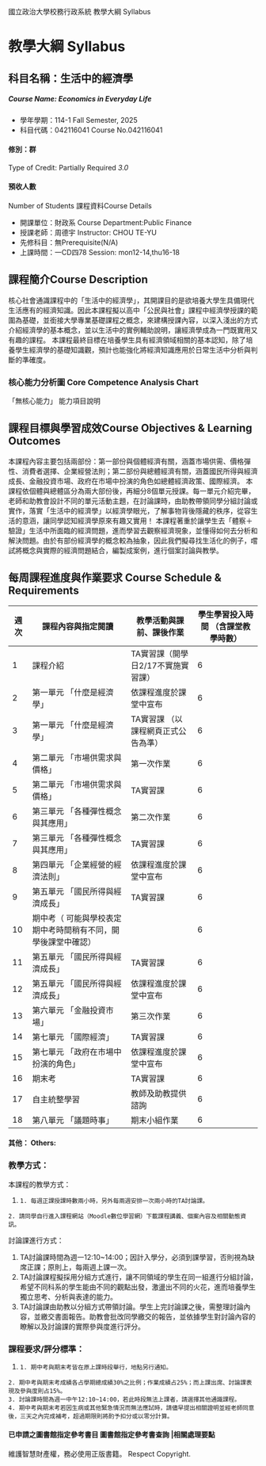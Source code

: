 國立政治大學校務行政系統 教學大綱 Syllabus
# 教學大綱 Syllabus
##  科目名稱：生活中的經濟學
#####  Course Name: Economics in Everyday Life
  * 學年學期：114-1 Fall Semester, 2025 
  * 科目代碼：042116041 Course No.042116041
#### 修別：群
Type of Credit: Partially Required 
_3.0_
#### 預收人數
Number of Students
課程資料Course Details
  * 開課單位：財政系 Course Department:Public Finance 
  * 授課老師：周德宇 Instructor: CHOU TE-YU 
  * 先修科目：無Prerequisite(N/A)
  * 上課時間：一CD四78 Session: mon12-14,thu16-18
##  課程簡介Course Description
核心社會通識課程中的「生活中的經濟學」，其開課目的是欲培養大學生具備現代生活應有的經濟知識。因此本課程擬以高中「公民與社會」課程中經濟學授課的範圍為基礎，並銜接大學專業基礎課程之概念，來建構授課內容，以深入淺出的方式介紹經濟學的基本概念，並以生活中的實例輔助說明，讓經濟學成為一門既實用又有趣的課程。
本課程最終目標在培養學生具有經濟領域相關的基本認知，除了培養學生經濟學的基礎知識觀，預計也能強化將經濟知識應用於日常生活中分析與判斷的準確度。
###  核心能力分析圖 Core Competence Analysis Chart
「無核心能力」 
能力項目說明
##  課程目標與學習成效Course Objectives & Learning Outcomes 
本課程內容主要包括兩部份：第一部份與個體經濟有關，涵蓋市場供需、價格彈性、消費者選擇、企業經營法則；第二部份與總體經濟有關，涵蓋國民所得與經濟成長、金融投資市場、政府在市場中扮演的角色如總體經濟政策、國際經濟。
本課程依個體與總體區分為兩大部份後，再細分8個單元授課。每一單元介紹完畢，老師和助教會設計不同的單元活動主題，在討論課時，由助教帶領同學分組討論或實作，落實「生活中的經濟學」以經濟學眼光，了解事物背後隱藏的秩序，從容生活的意涵，讓同學認知經濟學原來有趣又實用！
本課程著重於讓學生去「體察＋驗證」生活中所面臨的經濟問題，進而學習去觀察經濟現象，並懂得如何去分析和解決問題。由於有部份經濟學的概念較為抽象，因此我們擬尋找生活化的例子，嚐試將概念與實際的經濟問題結合，編製成案例，進行個案討論與教學。
##  每周課程進度與作業要求 Course Schedule & Requirements
週次 |  課程內容與指定閱讀 |  教學活動與課前、課後作業 |  學生學習投入時間 （含課堂教學時數）  
---|---|---|---  
1 |  課程介紹 |  TA實習課（開學日2/17不實施實習課） |  6  
2 |  第一單元 「什麼是經濟學」 |  依課程進度於課堂中宣布 |  6  
3 |  第一單元 「什麼是經濟學」 |  TA實習課 （以課程網頁正式公告為準） |  6  
4 |  第二單元 「市場供需求與價格」 |  第一次作業 |  6  
5 |  第二單元 「市場供需求與價格」 |  TA實習課 |  6  
6 |  第三單元 「各種彈性概念與其應用」 |  第二次作業 |  6  
7 |  第三單元 「各種彈性概念與其應用」 |  TA實習課 |  6  
8 |  第四單元 「企業經營的經濟法則」 |  依課程進度於課堂中宣布 |  6  
9 |  第五單元 「國民所得與經濟成長」 |  TA實習課 |  6  
10 | 期中考（ 可能與學校表定期中考時間稍有不同，開學後課堂中確認） |  |  6  
11 |  第五單元 「國民所得與經濟成長」 |  TA實習課 |  6  
12 |  第五單元 「國民所得與經濟成長」 |  依課程進度於課堂中宣布 |  6  
13 |  第六單元 「金融投資市場」 |  第三次作業 |  6  
14 |  第七單元 「國際經濟」 |  TA實習課 |  6  
15 |  第七單元 「政府在市場中扮演的角色」 |  依課程進度於課堂中宣布 |  6  
16 | 期末考 |  TA實習課 |  6  
17 |  自主統整學習 |  教師及助教提供諮詢 |  6  
18 |  第八單元 「議題時事」 |  期末小組作業 |  6  
####  其他： Others:
### 教學方式：
本課程的教學方式：
  1.     1. 每週正課授課時數兩小時，另外每兩週安排一次兩小時的TA討論課。
    2. 請同學自行進入課程網站（Moodle數位學習網）下載課程講義、個案內容及相關動態資訊。
討論課進行方式：
  1. TA討論課時間為週一12:10~14:00；因計入學分，必須到課學習，否則視為缺席正課；原則上，每兩週上課一次。
  2. TA討論課程擬採用分組方式進行，讓不同領域的學生在同一組進行分組討論，希望不同科系的學生能由不同的觀點出發，激盪出不同的火花，進而培養學生獨立思考、分析與表達的能力。
  3. TA討論課由助教以分組方式帶領討論。學生上完討論課之後，需整理討論內容，並繳交書面報告。助教會批改同學繳交的報告，並依據學生對討論內容的瞭解以及討論課的實際參與度進行評分。
###  課程要求/評分標準：
  1.     1. 期中考與期末考皆在原上課時段舉行，地點另行通知。
    2. 期中考與期末考成績各占學期總成績30%之比例；作業成績占25%；而上課出席、討論課表現及參與度則占15%。
    3. 討論課時間為週一中午12:10~14:00，若此時段無法上課者，請選擇其他通識課程。
    4. 期中考與期末考若因生病或其他緊急情況而無法應試時，請儘早提出相關證明並經老師同意後，三天之內完成補考，超過期限則將酌予扣分或以零分計算。
####  已申請之圖書館指定參考書目  圖書館指定參考書查詢 |相關處理要點
維護智慧財產權，務必使用正版書籍。 Respect Copyright.